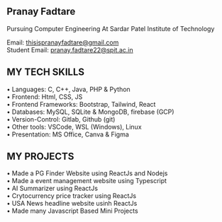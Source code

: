 ## Pranay Fadtare

Pursuing Computer Engineering At Sardar Patel Institute of Technology

Email: thisispranayfadtare@gmail.com <br>Student Email: pranay.fadtare22@spit.ac.in

## MY TECH SKILLS

• Languages: C, C++, Java, PHP & Python <br>
• Frontend: Html, CSS, JS  <br>
• Frontend Frameworks: Bootstrap, Tailwind, React  <br>
• Databases: MySQL, SQLite & MongoDB, firebase (GCP) <br>
• Version-Control: Gitlab, Github (git) <br>
• Other tools: VSCode, WSL (Windows), Linux <br>
• Presentation: MS Office, Canva & Figma <br>


## MY PROJECTS

• Made a PG Finder Website using ReactJs and Nodejs <br>
• Made a event management website using Typescript  <br>
• AI Summarizer using ReactJs <br>
• Crytocurrency price tracker using ReactJs <br>
• USA News headline website usinh ReactJs  <br>
• Made many Javascript Based Mini Projects <br>
